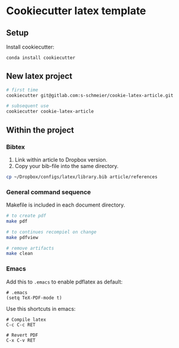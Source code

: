 # Cookiecutter latex template

## Setup
Install cookiecutter:

```bash
conda install cookiecutter
```

## New latex project

```bash
# first time
cookiecutter git@gitlab.com:s-schmeier/cookie-latex-article.git

# subsequent use
cookiecutter cookie-latex-article
```


## Within the project

### Bibtex
1. Link within article to Dropbox version.
2. Copy your bib-file into the same directory.

```bash
cp ~/Dropbox/configs/latex/library.bib article/references
```

### General command sequence

Makefile is included in each document directory.

```bash
# to create pdf
make pdf

# to continues recompiel on change
make pdfview

# remove artifacts
make clean
```

### Emacs

Add this to `.emacs` to enable pdflatex as default:

```
# .emacs
(setq TeX-PDF-mode t)
```

Use this shortcuts in emacs:

```
# Compile latex
C-c C-c RET

# Revert PDF
C-x C-v RET
```

